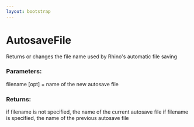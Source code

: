```yaml
---
layout: bootstrap
---
```


# AutosaveFile

Returns or changes the file name used by Rhino's automatic file saving
        

### Parameters:

filename [opt] = name of the new autosave file
        

### Returns:


if filename is not specified, the name of the current autosave file
if filename is specified, the name of the previous autosave file
        
